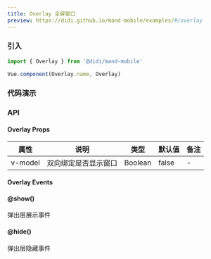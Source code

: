 ```yaml
---
title: Overlay 全屏窗口
preview: https://didi.github.io/mand-mobile/examples/#/overlay
---
```


### 引入

```javascript
import { Overlay } from '@didi/mand-mobile'

Vue.component(Overlay.name, Overlay)
```

### 代码演示
<!-- DEMO -->

### API

#### Overlay Props
|属性 | 说明 | 类型 | 默认值 | 备注 |
|----|-----|------|------|------|
|v-model|双向绑定是否显示窗口|Boolean|false|-|

#### Overlay Events

#### @show()
弹出层展示事件

#### @hide()
弹出层隐藏事件

